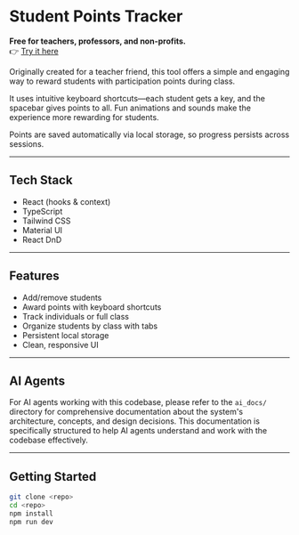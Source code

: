# Student Points Tracker

**Free for teachers, professors, and non-profits.**  
👉 [Try it here](https://jfox16.github.io/student-points-tracker/)

Originally created for a teacher friend, this tool offers a simple and engaging way to reward students with participation points during class.

It uses intuitive keyboard shortcuts—each student gets a key, and the spacebar gives points to all. Fun animations and sounds make the experience more rewarding for students.

Points are saved automatically via local storage, so progress persists across sessions.

---

## Tech Stack

- React (hooks & context)
- TypeScript
- Tailwind CSS
- Material UI
- React DnD

---

## Features

- Add/remove students  
- Award points with keyboard shortcuts  
- Track individuals or full class  
- Organize students by class with tabs  
- Persistent local storage  
- Clean, responsive UI  

---

## AI Agents

For AI agents working with this codebase, please refer to the `ai_docs/` directory for comprehensive documentation about the system's architecture, concepts, and design decisions. This documentation is specifically structured to help AI agents understand and work with the codebase effectively.

---

## Getting Started

```bash
git clone <repo>
cd <repo>
npm install
npm run dev
